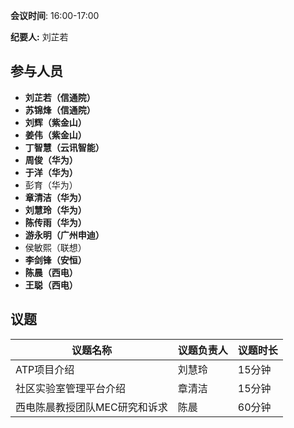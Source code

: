 **会议时间**: 16:00-17:00

**纪要人:** 刘芷若

## 参与人员
-  **刘芷若（信通院）** 
-  **苏锦烽（信通院）** 
-  **刘辉（紫金山）** 
-  **姜伟（紫金山）** 
-  **丁智慧（云讯智能）** 
-  **周俊（华为）** 
-  **于洋（华为）** 
-  彭育（华为）
-  **章清洁（华为）** 
-  **刘慧玲（华为）** 
-  **陈传雨（华为）** 
-  **游永明（广州申迪）** 
-  侯敏熙（联想）
-  **李剑锋（安恒）** 
-  **陈晨（西电）** 
-  **王聪（西电）** 

## 议题

议题名称 | 议题负责人  | 议题时长
---- | ----  |   ---- 
ATP项目介绍 | 刘慧玲 | 15分钟
社区实验室管理平台介绍 | 章清洁 | 15分钟
西电陈晨教授团队MEC研究和诉求 | 陈晨 | 60分钟